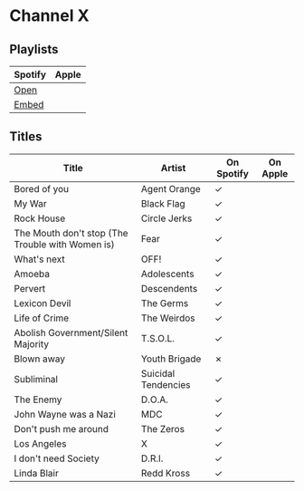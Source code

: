 # Channel X

## Playlists

| Spotify | Apple |
| ------- | ----- |
| [Open](https://open.spotify.com/user/marauderxtreme/playlist/6G27UIfTZjfN9sNpln03op)
| [Embed](https://embed.spotify.com/?uri=spotify%3Auser%3Amarauderxtreme%3Aplaylist%3A6G27UIfTZjfN9sNpln03op)

## Titles


| Title                                            | Artist              | On Spotify | On Apple |
| ------------------------------------------------ | ------------------- | ---------- | -------- |
| Bored of you                                     | Agent Orange        | ✓
| My War                                           | Black Flag          | ✓
| Rock House                                       | Circle Jerks        | ✓
| The Mouth don't stop (The Trouble with Women is) | Fear                | ✓
| What's next                                      | OFF!                | ✓
| Amoeba                                           | Adolescents         | ✓
| Pervert                                          | Descendents         | ✓
| Lexicon Devil                                    | The Germs           | ✓
| Life of Crime                                    | The Weirdos         | ✓
| Abolish Government/Silent Majority               | T.S.O.L.            | ✓
| Blown away                                       | Youth Brigade       | ✗
| Subliminal                                       | Suicidal Tendencies | ✓
| The Enemy                                        | D.O.A.              | ✓
| John Wayne was a Nazi                            | MDC                 | ✓
| Don't push me around                             | The Zeros           | ✓
| Los Angeles                                      | X                   | ✓
| I don't need Society                             | D.R.I.              | ✓
| Linda Blair                                      | Redd Kross          | ✓
